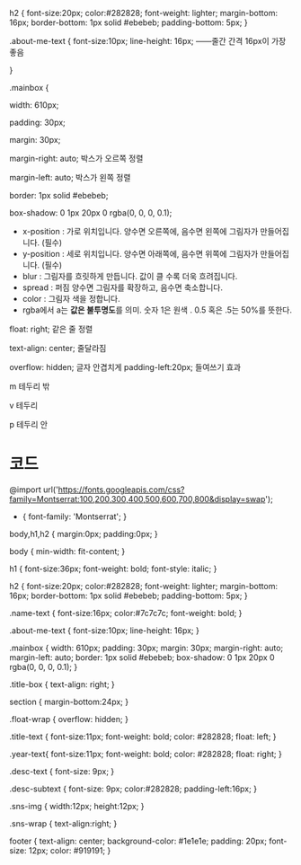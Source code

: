h2 {
font-size:20px;
color:#282828;
font-weight: lighter;
margin-bottom: 16px;
border-bottom: 1px solid #ebebeb;
padding-bottom: 5px;
}

.about-me-text {
font-size:10px;
line-height: 16px;      ——줄간 간격 16px이 가장 좋음

 
}

.mainbox {

width: 610px;

padding: 30px;

margin: 30px;

margin-right: auto;  박스가 오르쪽 정렬

margin-left: auto;    박스가 왼쪽 정렬

border: 1px solid #ebebeb;

box-shadow: 0 1px 20px 0 rgba(0, 0, 0, 0.1); 

- x-position : 가로 위치입니다. 양수면 오른쪽에, 음수면 왼쪽에 그림자가 만들어집니다. (필수)
- y-position : 세로 위치입니다. 양수면 아래쪽에, 음수면 위쪽에 그림자가 만들어집니다. (필수)
- blur : 그림자를 흐릿하게 만듭니다. 값이 클 수록 더욱 흐려집니다.
- spread : 퍼짐 양수면 그림자를 확장하고, 음수면 축소합니다.
- color : 그림자 색을 정합니다.
- rgba에서 a는 **값은 불투명도**를 의미. 숫자 1은 원색 . 0.5 혹은 .5는 50%를 뜻한다.

float: right; 같은 줄  정렬

text-align: center; 줄달라짐

overflow: hidden; 글자 안겹치게
padding-left:20px; 들여쓰기 효과

m 테두리 밖 

v 테두리

p 테두리 안





# 코드
@import url('https://fonts.googleapis.com/css?family=Montserrat:100,200,300,400,500,600,700,800&display=swap');

* {
    font-family: 'Montserrat';
}

body,h1,h2 {
    margin:0px;
    padding:0px;
}


body {
    min-width: fit-content;
}

h1 {
    font-size:36px;
    font-weight: bold;
    font-style: italic;
}


h2 {
    font-size:20px;
    color:#282828;
    font-weight: lighter;
    margin-bottom: 16px;
    border-bottom: 1px solid #ebebeb;
    padding-bottom: 5px;
}

.name-text {
    font-size:16px;
    color:#7c7c7c;
    font-weight: bold;
}

.about-me-text {
    font-size:10px;
    line-height: 16px;
}

.mainbox {
    width: 610px;
    padding: 30px;
    margin: 30px;
    margin-right: auto;
    margin-left: auto;
    border: 1px solid #ebebeb;
    box-shadow: 0 1px 20px 0 rgba(0, 0, 0, 0.1);
}

.title-box {
    text-align: right;
}

section {
    margin-bottom:24px;
}

.float-wrap {
    overflow: hidden;
}

.title-text {
    font-size:11px;
    font-weight: bold;
    color: #282828;
    float: left;
}

.year-text{
    font-size:11px;
    font-weight: bold;
    color: #282828;
    float: right;
}

.desc-text {
    font-size: 9px;
}

.desc-subtext {
    font-size: 9px;
    color:#282828;
    padding-left:16px;
}

.sns-img {
    width:12px;
    height:12px;
}

.sns-wrap {
    text-align:right;
}

footer {
    text-align: center;
    background-color: #1e1e1e;
    padding: 20px;
    font-size: 12px;
    color: #919191;
}
